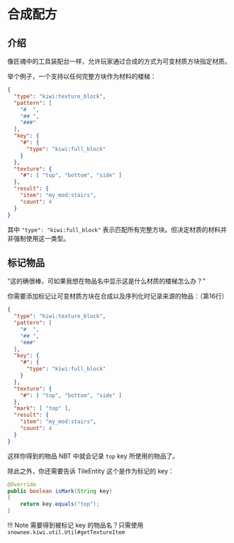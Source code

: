 # 合成配方

## 介绍

像匠魂中的工具装配台一样，允许玩家通过合成的方式为可变材质方块指定材质。

举个例子，一个支持以任何完整方块作为材料的楼梯：

```json
{
  "type": "kiwi:texture_block",
  "pattern": [
    "#  ",
    "## ",
    "###"
  ],
  "key": {
    "#": {
      "type": "kiwi:full_block"
    }
  },
  "texture": {
    "#": [ "top", "bottom", "side" ]
  },
  "result": {
    "item": "my_mod:stairs",
    "count": 4
  }
}
```

其中 `"type": "kiwi:full_block"` 表示匹配所有完整方块。但决定材质的材料并非强制使用这一类型。

## 标记物品

“这的确很棒，可如果我想在物品名中显示这是什么材质的楼梯怎么办？"

你需要添加标记让可变材质方块在合成以及序列化时记录来源的物品：（第16行）

```json
{
  "type": "kiwi:texture_block",
  "pattern": [
    "#  ",
    "## ",
    "###"
  ],
  "key": {
    "#": {
      "type": "kiwi:full_block"
    }
  },
  "texture": {
    "#": [ "top", "bottom", "side" ]
  },
  "mark": [ "top" ],
  "result": {
    "item": "my_mod:stairs",
    "count": 4
  }
}
```

这样你得到的物品 NBT 中就会记录 `top` key 所使用的物品了。

除此之外，你还需要告诉 TileEntity 这个是作为标记的 key：

```java
@Override
public boolean isMark(String key)
{
    return key.equals("top");
}
```

!!! Note
  需要得到被标记 key 的物品名？只需使用 `snownee.kiwi.util.Util#getTextureItem`
